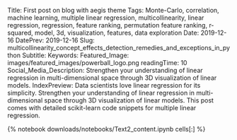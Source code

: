 Title: First post on blog with aegis theme
Tags: Monte-Carlo, correlation, machine learning, multiple linear regression, multicollinearity, linear regression, regression, feature ranking, permutation feature ranking, r-squared, model, 3d, visualization, features, data exploration 
Date: 2019-12-16 
DatePrev: 2019-12-16 
Slug: multicollinearity_concept_effects_detection_remedies_and_exceptions_in_python 
Subtitle: 
Keywords: 
Featured_Image: images/featured_images/powerball_logo.png 
readingTime: 10 
Social_Media_Description: Strengthen your understanding of linear regression in multi-dimensional space through 3D visualization of linear models. 
IndexPreview: Data scientists love linear regression for its simplicity. Strengthen your understanding of linear regression in multi-dimensional space through 3D visualization of linear models. This post comes with detailed scikit-learn code snippets for multiple linear regression.

{% notebook downloads/notebooks/Text2_content.ipynb cells[:] %}
